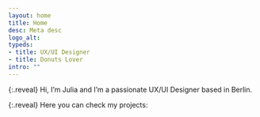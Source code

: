 ```yaml
---
layout: home
title: Home
desc: Meta desc
logo_alt: 
typeds:
- title: UX/UI Designer
- title: Donuts Lover
intro: ""
---
```



{:.reveal}
Hi, I’m Julia and I’m a passionate UX/UI Designer based in Berlin.

{:.reveal}
Here you can check my projects: